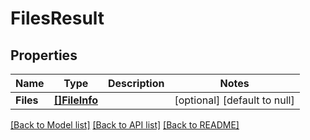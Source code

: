 # FilesResult

## Properties
Name | Type | Description | Notes
------------ | ------------- | ------------- | -------------
**Files** | [**[]FileInfo**](FileInfo.md) |  | [optional] [default to null]

[[Back to Model list]](../README.md#documentation-for-models) [[Back to API list]](../README.md#documentation-for-api-endpoints) [[Back to README]](../README.md)


